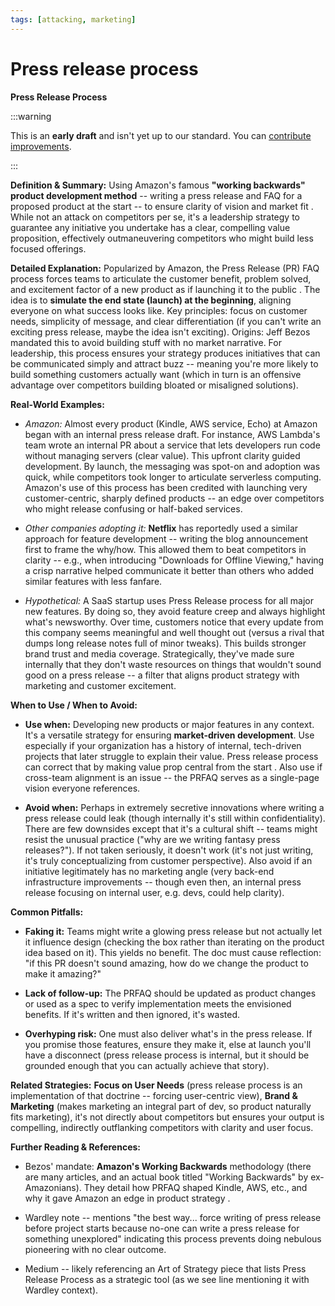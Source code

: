 ```yaml
---
tags: [attacking, marketing]
---
```


# Press release process


**Press Release Process**

:::warning

This is an **early draft** and isn't yet up to our standard.
You can [contribute improvements](https://github.com/dave1010/wardley-leadership-strategies).

:::

**Definition & Summary:** Using Amazon's famous **"working backwards" product development method** -- writing a press release and FAQ for a proposed product at the start -- to ensure clarity of vision and market fit . While not an attack on competitors per se, it's a leadership strategy to guarantee any initiative you undertake has a clear, compelling value proposition, effectively outmaneuvering competitors who might build less focused offerings.

**Detailed Explanation:** Popularized by Amazon, the Press Release (PR) FAQ process forces teams to articulate the customer benefit, problem solved, and excitement factor of a new product as if launching it to the public . The idea is to **simulate the end state (launch) at the beginning**, aligning everyone on what success looks like. Key principles: focus on customer needs, simplicity of message, and clear differentiation (if you can't write an exciting press release, maybe the idea isn't exciting). Origins: Jeff Bezos mandated this to avoid building stuff with no market narrative. For leadership, this process ensures your strategy produces initiatives that can be communicated simply and attract buzz -- meaning you're more likely to build something customers actually want (which in turn is an offensive advantage over competitors building bloated or misaligned solutions).

**Real-World Examples:**

-  *Amazon:* Almost every product (Kindle, AWS service, Echo) at Amazon began with an internal press release draft. For instance, AWS Lambda's team wrote an internal PR about a service that lets developers run code without managing servers (clear value). This upfront clarity guided development. By launch, the messaging was spot-on and adoption was quick, while competitors took longer to articulate serverless computing. Amazon's use of this process has been credited with launching very customer-centric, sharply defined products -- an edge over competitors who might release confusing or half-baked services.

-  *Other companies adopting it:* **Netflix** has reportedly used a similar approach for feature development -- writing the blog announcement first to frame the why/how. This allowed them to beat competitors in clarity -- e.g., when introducing "Downloads for Offline Viewing," having a crisp narrative helped communicate it better than others who added similar features with less fanfare.

-  *Hypothetical:* A SaaS startup uses Press Release process for all major new features. By doing so, they avoid feature creep and always highlight what's newsworthy. Over time, customers notice that every update from this company seems meaningful and well thought out (versus a rival that dumps long release notes full of minor tweaks). This builds stronger brand trust and media coverage. Strategically, they've made sure internally that they don't waste resources on things that wouldn't sound good on a press release -- a filter that aligns product strategy with marketing and customer excitement.

**When to Use / When to Avoid:**

-  **Use when:** Developing new products or major features in any context. It's a versatile strategy for ensuring **market-driven development**. Use especially if your organization has a history of internal, tech-driven projects that later struggle to explain their value. Press release process can correct that by making value prop central from the start . Also use if cross-team alignment is an issue -- the PRFAQ serves as a single-page vision everyone references.

-  **Avoid when:** Perhaps in extremely secretive innovations where writing a press release could leak (though internally it's still within confidentiality). There are few downsides except that it's a cultural shift -- teams might resist the unusual practice ("why are we writing fantasy press releases?"). If not taken seriously, it doesn't work (it's not just writing, it's truly conceptualizing from customer perspective). Also avoid if an initiative legitimately has no marketing angle (very back-end infrastructure improvements -- though even then, an internal press release focusing on internal user, e.g. devs, could help clarity).

**Common Pitfalls:**

-  **Faking it:** Teams might write a glowing press release but not actually let it influence design (checking the box rather than iterating on the product idea based on it). This yields no benefit. The doc must cause reflection: "if this PR doesn't sound amazing, how do we change the product to make it amazing?"

-  **Lack of follow-up:** The PRFAQ should be updated as product changes or used as a spec to verify implementation meets the envisioned benefits. If it's written and then ignored, it's wasted.

-  **Overhyping risk:** One must also deliver what's in the press release. If you promise those features, ensure they make it, else at launch you'll have a disconnect (press release process is internal, but it should be grounded enough that you can actually achieve that story).

**Related Strategies:** **Focus on User Needs** (press release process is an implementation of that doctrine -- forcing user-centric view), **Brand & Marketing** (makes marketing an integral part of dev, so product naturally fits marketing), it's not directly about competitors but ensures your output is compelling, indirectly outflanking competitors with clarity and user focus.

**Further Reading & References:**

-  Bezos' mandate: **Amazon's Working Backwards** methodology (there are many articles, and an actual book titled "Working Backwards" by ex-Amazonians). They detail how PRFAQ shaped Kindle, AWS, etc., and why it gave Amazon an edge in product strategy .

-  Wardley note -- mentions "the best way... force writing of press release before project starts because no-one can write a press release for something unexplored" indicating this process prevents doing nebulous pioneering with no clear outcome.

-  Medium -- likely referencing an Art of Strategy piece that lists Press Release Process as a strategic tool (as we see line mentioning it with Wardley context).
